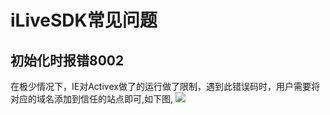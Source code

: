 ﻿# iLiveSDK常见问题

## 初始化时报错8002
在极少情况下，IE对Activex做了的运行做了限制，遇到此错误码时，用户需要将对应的域名添加到信任的站点即可,如下图,
![](https://mc.qcloudimg.com/static/img/5f05f0bbb26dff457f8c89230e655613/image.jpg)